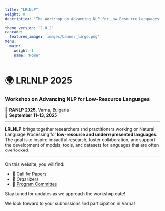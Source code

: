 ```yaml
---
title: "LRLNLP"
weight: 0
description: "The Workshop on Advancing NLP for Low-Resource Languages"

theme_version: '2.8.2'
cascade:
  featured_image: 'images/banner_large.png'
menu:
  main:
    weight: 1
    name: "Home"
---
```


# 🌍 LRLNLP 2025  
### Workshop on Advancing NLP for Low-Resource Languages  
📍 **RANLP 2025**, Varna, Bulgaria  
📅 **September 11–13, 2025**

---

**LRLNLP** brings together researchers and practitioners working on Natural Language Processing for **low-resource and underrepresented languages**. The goal is to inspire impactful research, foster collaboration, and support the development of models, tools, and datasets for languages that are often overlooked.

---

On this website, you will find:

- 📢 [Call for Papers](./call-for-papers)
- 👥 [Organizers](./organizers)
- 📝 [Program Committee](./program-committee)

Stay tuned for updates as we approach the workshop date!

We look forward to your submissions and participation in Varna!
